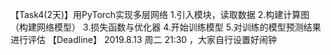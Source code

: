 【Task4(2天)】用PyTorch实现多层网络 
1.引入模块，读取数据 
2.构建计算图（构建网络模型）
3.损失函数与优化器
4.开始训练模型
5.对训练的模型预测结果进行评估
【Deadline】
2019.8.13 周二 21:30 ，大家自行设置好闹钟

